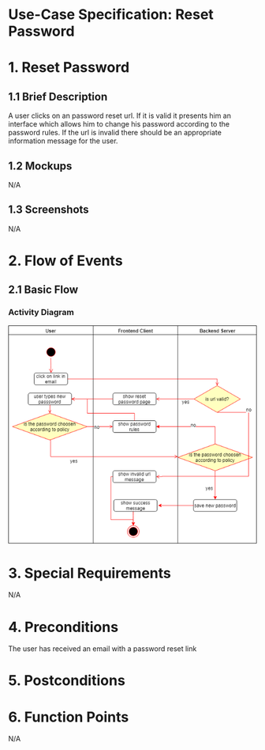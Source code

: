 # Use-Case Specification: Reset Password

# 1. Reset Password

## 1.1 Brief Description
A user clicks on an password reset url. If it is valid it presents him an interface which allows him to change his password according to the password rules. 
If the url is invalid there should be an appropriate information message for the user.

## 1.2 Mockups

N/A

## 1.3 Screenshots

N/A

# 2. Flow of Events

## 2.1 Basic Flow

### Activity Diagram
![Activity Diagram](../ActivityDiagrams/reset_password.png)

# 3. Special Requirements

N/A

# 4. Preconditions

The user has received an email with a password reset link

# 5. Postconditions

# 6. Function Points

N/A
